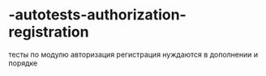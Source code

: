 # -autotests-authorization-registration
тесты по модулю авторизация регистрация нуждаются в дополнении и порядке
